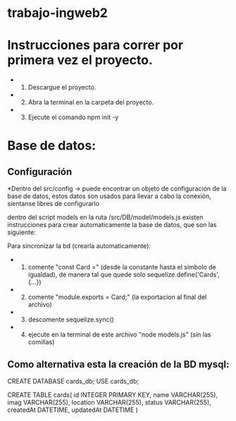 # trabajo-ingweb2

# Instrucciones para correr por primera vez el proyecto.
* 1. Descargue el proyecto.
* 2. Abra la terminal en la carpeta del proyecto.
* 3. Ejecute el comando npm init -y

# Base de datos:

## Configuración
*Dentro del src/config -> puede encontrar un objeto de configuración de la base de datos,
estos datos son usados para llevar a cabo la conexión, sientanse libres de configurarlo

dentro del script models en la ruta /src/DB/model/models.js
existen instrucciones para crear automaticamente la base de datos, que son las siguiente:

Para sincronizar la bd (crearla automaticamente):
 * 1. comente "const Card =" (desde la constante hasta el simbolo de igualdad),
   de manera tal que quede solo sequelize.define('Cards',{...})
 * 2. comente "module.exports = Card;" (la exportacion al final del archivo)
 * 3. descomente sequelize.sync()
 * 4. ejecute en la terminal de este archivo "node models.js" (sin las comillas)

## Como alternativa esta la creación de la BD mysql:

CREATE DATABASE cards_db;
USE cards_db;

CREATE TABLE cards(
id INTEGER PRIMARY KEY,
name VARCHAR(255),
imag VARCHAR(255),
location VARCHAR(255),
status VARCHAR(255),
createdAt DATETIME,
updatedAt DATETIME
)
